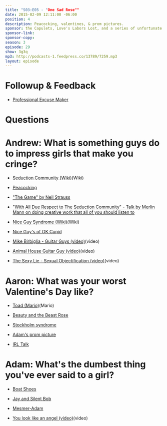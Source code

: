 ```yaml
---
title: "S03:E05 - "One Sad Rose""
date: 2015-02-09 12:11:00 -06:00
position: 4
description: Peacocking, valentines, & prom pictures.
sponsor: the Capulets, Love's Labors Lost, and a series of unfortunate events.
sponsor-link:
sponsor-copy:
season: 3
episode: 29
show: 3g3q
mp3: http://podcasts-1.feedpress.co/13789/7259.mp3
layout: episode
---
```


# Followup & Feedback

- [Professional Excuse Maker](http://www.spjpgrd.com/professional-excuse-maker/)

# Questions

# Andrew: What is something guys do to impress girls that make you cringe?

- [Seduction Community (Wiki)](http://en.wikipedia.org/wiki/Seduction_community)(Wiki)

- [Peacocking](http://www.the-alpha-lounge.com/peacocking.html)

- ["The Game" by Neil Strauss](http://amzn.com/0061995320)

- ["With All Due Respect to The Seduction Community" - Talk by Merlin Mann on doing creative work that all of you should listen to](http://www.maximumfun.org/sound-young-america/maxfuncon-merlin-mann-doing-creative-work-sound-young-america)

- [Nice Guy Syndrome (Wiki)](http://geekfeminism.wikia.com/wiki/Nice_Guy_syndrome)(Wiki)

- [Nice Guy's of OK Cupid](http://okcupidsniceguys.tumblr.com)

- [Mike Birbiglia - Guitar Guys (video)](http://www.cc.com/video-clips/vl41bl/comedy-central-presents-guitar-guy)(video)

- [Animal House Guitar Guy (video)](http://youtu.be/NqpNQ9AJYgU)(video)

- [The Sexy Lie - Sexual Objectification (video)](https://www.youtube.com/watch?v=kMS4VJKekW8&spfreload=10)(video)

# Aaron: What was your worst Valentine's Day like?

- [Toad (Mario)](http://en.wikipedia.org/wiki/Toad_(Mario))(Mario)

- [Beauty and the Beast Rose](http://giphy.com/gifs/disney-beauty-rose-VKWd9fDZwdbj2)

- [Stockholm syndrome](http://en.wikipedia.org/wiki/Stockholm_syndrome)

- [Adam's prom picture](https://www.dropbox.com/s/gxw9icxn2nf2tsc/S03E05%20-%20Adam%20Prom.jpg?dl=0)

- [IRL Talk](http://www.irltalk.com)

# Adam: What's the dumbest thing you've ever said to a girl?

- [Boat Shoes](http://www.zappos.com/boat-shoes)

- [Jay and Silent Bob](http://en.wikipedia.org/wiki/Jay_and_Silent_Bob)

- [Mesmer-Adam](https://www.dropbox.com/s/3kfga0va0t7dwbu/S03E05%20-%20Adam%20HS.jpg?dl=0)

- [You look like an angel (video)](http://youtu.be/T-lyR3DcbzQ)(video)
